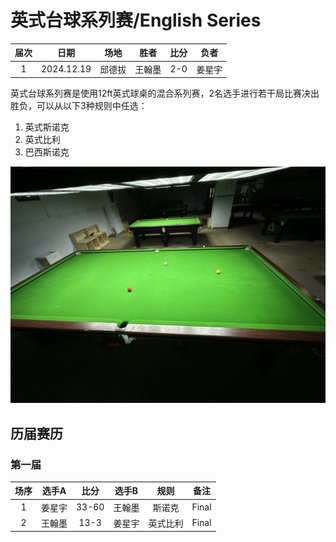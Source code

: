 # 英式台球系列赛/English Series

| 届次 | 日期        | 场地   | 胜者   | 比分 | 负者  |
| :--: | :--------: | :----: | :---: | :--: | :---: |
| 1    | 2024.12.19 | 邱德拔 | 王翰墨 | 2-0 | 姜星宇 |

英式台球系列赛是使用12ft英式球桌的混合系列赛，2名选手进行若干局比赛决出胜负，可以从以下3种规则中任选：

1. 英式斯诺克
2. 英式比利
3. 巴西斯诺克

![](./img/english_series.jpg)

## 历届赛历

### 第一届

| 场序 | 选手A  | 比分  | 选手B   | 规则       | 备注  |
| :--: | :---: | :---: | :----: | :--------: | :---: |
| 1    | 姜星宇 | 33-60 | 王翰墨 | 斯诺克     | Final |
| 2    | 王翰墨 | 13-3  | 姜星宇 | 英式比利   | Final |

